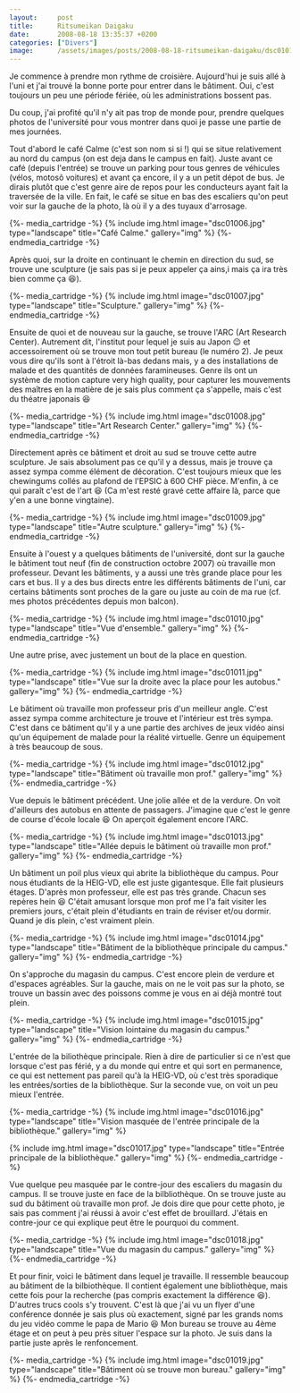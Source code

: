 ```yaml
---
layout:     post
title:      Ritsumeikan Daigaku
date:       2008-08-18 13:35:37 +0200
categories: ["Divers"]
image:      /assets/images/posts/2008-08-18-ritsumeikan-daigaku/dsc01010.jpg
---
```


Je commence à prendre mon rythme de croisière. Aujourd'hui je suis allé à l'uni et j'ai trouvé la bonne porte pour
entrer dans le bâtiment. Oui, c'est toujours un peu une période fériée, où les administrations bossent pas.

<!--more-->

Du coup, j'ai profité qu'il n'y ait pas trop de monde pour, prendre quelques photos de l'université pour vous
montrer dans quoi je passe une partie de mes journées.

Tout d'abord le café Calme (c'est son nom si si !) qui se situe relativement au nord du campus (on est deja dans le
campus en fait). Juste avant ce café (depuis l'entrée) se trouve un parking pour tous genres de véhicules (vélos,
motosô voitures) et avant ça encore, il y a un petit dépot de bus. Je dirais plutôt que c'est genre aire de repos
pour les conducteurs ayant fait la traversée de la ville. En fait, le café se situe en bas des escaliers qu'on peut
voir sur la gauche de la photo, là où il y a des tuyaux d'arrosage.

{%- media_cartridge -%}
{% include img.html
    image="dsc01006.jpg"
    type="landscape"
    title="Café Calme."
    gallery="img"
%}
{%- endmedia_cartridge -%}

Après quoi, sur la droite en continuant le chemin en direction du sud, se trouve une sculpture (je sais pas si je
peux appeler ça ains,i mais ça ira très bien comme ça :laughing:).

{%- media_cartridge -%}
{% include img.html
    image="dsc01007.jpg"
    type="landscape"
    title="Sculpture."
    gallery="img"
%}
{%- endmedia_cartridge -%}

Ensuite de quoi et de nouveau sur la gauche, se trouve l'ARC (Art Research Center). Autrement dit, l'institut pour
lequel je suis au Japon :wink: et accessoirement où se trouve mon tout petit bureau (le numéro 2). Je peux vous dire
qu'ils sont à l'étroit là-bas dedans mais, y a des installations de malade et des quantités de données
faramineuses. Genre ils ont un système de motion capture very high quality, pour capturer les mouvements des
maîtres en la matière de je sais plus comment ça s'appelle, mais c'est du théatre japonais :laughing:

{%- media_cartridge -%}
{% include img.html
    image="dsc01008.jpg"
    type="landscape"
    title="Art Research Center."
    gallery="img"
%}
{%- endmedia_cartridge -%}

Directement après ce bâtiment et droit au sud se trouve cette autre sculpture. Je sais absolument pas ce qu'il y a
dessus, mais je trouve ça assez sympa comme élément de décoration. C'est toujours mieux que les chewingums collés
au plafond de l'EPSIC à 600 CHF pièce. M'enfin, à ce qui paraît c'est de l'art :laughing: (Ca m'est resté gravé cette
affaire là, parce que y'en a une bonne vingtaine).

{%- media_cartridge -%}
{% include img.html
    image="dsc01009.jpg"
    type="landscape"
    title="Autre sculpture."
    gallery="img"
%}
{%- endmedia_cartridge -%}

Ensuite à l'ouest y a quelques bâtiments de l'université, dont sur la gauche le bâtiment tout neuf (fin de
construction octobre 2007) où travaille mon professeur. Devant les bâtiments, y a aussi une très grande place pour
les cars et bus. Il y a des bus directs entre les différents bâtiments de l'uni, car certains bâtiments sont
proches de la gare ou juste au coin de ma rue (cf. mes photos précédentes depuis mon balcon).

{%- media_cartridge -%}
{% include img.html
    image="dsc01010.jpg"
    type="landscape"
    title="Vue d'ensemble."
    gallery="img"
%}
{%- endmedia_cartridge -%}

Une autre prise, avec justement un bout de la place en question.

{%- media_cartridge -%}
{% include img.html
    image="dsc01011.jpg"
    type="landscape"
    title="Vue sur la droite avec la place pour les autobus."
    gallery="img"
%}
{%- endmedia_cartridge -%}

Le bâtiment où travaille mon professeur pris d'un meilleur angle. C'est assez sympa comme architecture je trouve et
l'intérieur est très sympa. C'est dans ce bâtiment qu'il y a une partie des archives de jeux vidéo ainsi qu'un
équipement de malade pour la réalité virtuelle. Genre un équipement à très beaucoup de sous.

{%- media_cartridge -%}
{% include img.html
    image="dsc01012.jpg"
    type="landscape"
    title="Bâtiment où travaille mon prof."
    gallery="img"
%}
{%- endmedia_cartridge -%}

Vue depuis le bâtiment précédent. Une jolie allée et de la verdure. On voit d'ailleurs des autobus en attente de
passagers. J'imagine que c'est le genre de course d'école locale :laughing: On aperçoit également encore l'ARC.

{%- media_cartridge -%}
{% include img.html
    image="dsc01013.jpg"
    type="landscape"
    title="Allée depuis le bâtiment où travaille mon prof."
    gallery="img"
%}
{%- endmedia_cartridge -%}

Un bâtiment un poil plus vieux qui abrite la bibliothèque du campus. Pour nous étudiants de la HEIG-VD, elle est
juste gigantesque. Elle fait plusieurs étages. D'après mon professeur, elle est pas très grande. Chacun ses repères
hein :laughing: C'était amusant lorsque mon prof me l'a fait visiter les premiers jours, c'était plein d'étudiants en train
de réviser et/ou dormir. Quand je dis plein, c'est vraiment plein.

{%- media_cartridge -%}
{% include img.html
    image="dsc01014.jpg"
    type="landscape"
    title="Bâtiment de la bibliothèque principale du campus."
    gallery="img"
%}
{%- endmedia_cartridge -%}

On s'approche du magasin du campus. C'est encore plein de verdure et d'espaces agréables. Sur la gauche, mais on ne
le voit pas sur la photo, se trouve un bassin avec des poissons comme je vous en ai déjà montré tout plein.

{%- media_cartridge -%}
{% include img.html
    image="dsc01015.jpg"
    type="landscape"
    title="Vision lointaine du magasin du campus."
    gallery="img"
%}
{%- endmedia_cartridge -%}

L'entrée de la biliothèque principale. Rien à dire de particulier si ce n'est que lorsque c'est pas férié, y a du
monde qui entre et qui sort en permanence, ce qui est nettement pas pareil qu'à la HEIG-VD, où c'est très
sporadique les entrées/sorties de la bibliothèque. Sur la seconde vue, on voit un peu mieux l'entrée.

{%- media_cartridge -%}
{% include img.html
    image="dsc01016.jpg"
    type="landscape"
    title="Vision masquée de l'entrée principale de la bibliothèque."
    gallery="img"
%}

{% include img.html
    image="dsc01017.jpg"
    type="landscape"
    title="Entrée principale de la bibliothèque."
    gallery="img"
%}
{%- endmedia_cartridge -%}

Vue quelque peu masquée par le contre-jour des escaliers du magasin du campus. Il se trouve juste en face de la
bilbliothèque. On se trouve juste au sud du bâtiment où travaille mon prof. Je dois dire que pour cette photo, je
sais pas comment j'ai réussi à avoir c'est effet de brouillard. J'étais en contre-jour ce qui explique peut être le
pourquoi du comment.

{%- media_cartridge -%}
{% include img.html
    image="dsc01018.jpg"
    type="landscape"
    title="Vue du magasin du campus."
    gallery="img"
%}
{%- endmedia_cartridge -%}

Et pour finir, voici le bâtiment dans lequel je travaille. Il ressemble beaucoup au bâtiment de la bilbiothèque. Il
contient également une bibliothèque, mais cette fois pour la recherche (pas compris exactement la différence 
:laughing:). D'autres trucs cools s'y trouvent. C'est là que j'ai vu un flyer d'une conférence donnée je sais plus où
exactement, signé par les grands noms du jeu vidéo comme le papa de Mario :laughing: Mon bureau se trouve au 4ème étage 
et on peut à peu près situer l'espace sur la photo. Je suis dans la partie juste après le renfoncement.

{%- media_cartridge -%}
{% include img.html
    image="dsc01019.jpg"
    type="landscape"
    title="Bâtiment où se trouve mon bureau."
    gallery="img"
%}
{%- endmedia_cartridge -%}
